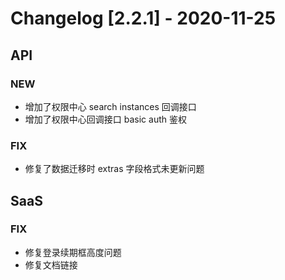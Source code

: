 <!-- generated by script, do not modify it manually -->
# Changelog [2.2.1] - 2020-11-25 

## API

### NEW

- 增加了权限中心 search instances 回调接口
- 增加了权限中心回调接口 basic auth 鉴权

### FIX

- 修复了数据迁移时 extras 字段格式未更新问题

## SaaS

### FIX

- 修复登录续期框高度问题
- 修复文档链接

